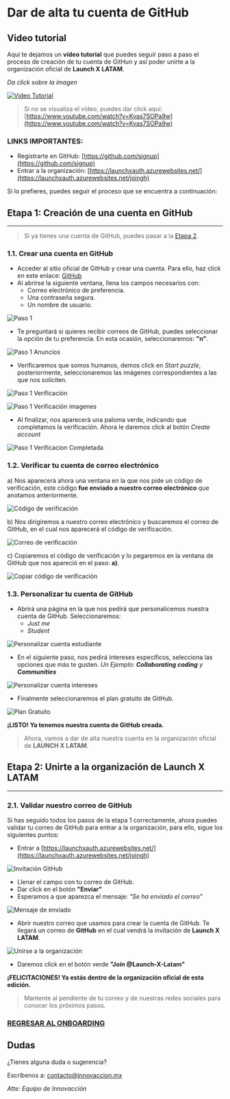 # Dar de alta tu cuenta de GitHub

## Video tutorial

Aquí te dejamos un **vídeo tutorial** que puedes seguir paso a paso el proceso de creación de tu cuenta de GitHun y así poder unirte a la organización oficial de **Launch X LATAM**.

*Da click sobre la imagen*

[![Video Tutorial](https://img.youtube.com/vi/Kvas7SOPa9w/0.jpg)](https://www.youtube.com/watch?v=Kvas7SOPa9w)

> Si no se visualiza el vídeo, puedes dar click aquí: [https://www.youtube.com/watch?v=Kvas7SOPa9w](https://www.youtube.com/watch?v=Kvas7SOPa9w)

### LINKS IMPORTANTES:

- Registrarte en GitHub: [https://github.com/signup](https://github.com/signup)
- Entrar a la organización: [https://launchxauth.azurewebsites.net/](https://launchxauth.azurewebsites.net/joingh)

Si lo prefieres, puedes seguir el proceso que se encuentra a continuación:

##  Etapa 1: Creación de una cuenta en GitHub
---

> Si ya tienes una cuenta de GitHub, puedes pasar a la [Etapa 2](#etapa-2-unirte-a-la-organización-de-launch-x-latam).

### 1.1. Crear una cuenta en GitHub
-  Acceder al sitio oficial de GitHub y crear una cuenta. Para ello, haz click en este enlace: [GitHub](https://github.com/signup)
- Al abrirse la siguiente ventana, llena los campos necesarios con:
    - Correo electrónico de preferencia.
    - Una contraseña segura.
    - Un nombre de usuario.

![Paso 1](./img/paso1.png) 

- Te preguntará si quieres recibir correos de GitHub, puedes seleccionar la opción de tu preferencia. En esta ocasión, seleccionaremos: **"n"**.

![Paso 1 Anuncios](./img/paso1_anuncios.png)

- Verificaremos que somos humanos, demos click en *Start puzzle*, posteriormente, seleccionaremos las imágenes correspondientes a las que nos soliciten.

![Paso 1 Verificación](./img/paso1_verificacion1.png) 

![Paso 1 Verificación imagenes](./img/paso1_verificacion2.png)

- Al finalizar, nos aparecerá una paloma verde, indicando que completamos la verificación. Ahora le daremos click al botón *Create account*

![Paso 1 Verificacion Completada](./img/paso1_verificacion3.png)

### 1.2. Verificar tu cuenta de correo electrónico

a) Nos aparecerá ahora una ventana en la que nos pide un código de verificación, este código **fue enviado a nuestro correo electrónico** que anotamos anteriormente.

![Código de verificación](./img/paso1_codigo_verificacion.png)

b) Nos dirigiremos a nuestro correo electrónico y buscaremos el correo de GitHub, en el cual nos aparecerá el código de verificación.

![Correo de verificación](./img/paso1_buscar_correo_verificacion.png)

c) Copiaremos el código de verificación y lo pegaremos en la ventana de GitHub que nos apareció en el paso: **a)**.

![Copiar código de verificación](./img/paso1_copiar_codigo.png)

### 1.3. Personalizar tu cuenta de GitHub

- Abrirá una página en la que nos pedirá que personalicemos nuestra cuenta de GitHub. Seleccionaremos: 
    - *Just me*
    - *Student*

![Personalizar cuenta estudiante](./img/paso1_personalizar_cuenta1.png)

- En el siguiente paso, nos pedirá intereses específicos, selecciona las opciones que más te gusten. *Un Ejemplo: **Collaborating coding** y **Communities***

![Personalizar cuenta intereses](./img/paso1_personalizar_interes.png)

- Finalmente seleccionaremos el plan gratuito de GitHub.

![Plan Gratuito](./img/paso1_plan_gratuito.png)

**¡LISTO! Ya tenemos nuestra cuenta de GitHub creada.** 

>Ahora, vamos a dar de alta nuestra cuenta en la organización oficial de **LAUNCH X LATAM**.

## Etapa 2: Unirte a la organización de Launch X LATAM
---

### 2.1. Validar nuestro correo de GitHub

Si has seguido todos los pasos de la etapa 1 correctamente, ahora puedes validar tu correo de GitHub para entrar a la organización, para ello, sigue los siguientes puntos:

- Entrar a [https://launchxauth.azurewebsites.net/](https://launchxauth.azurewebsites.net/joingh)

![Invitación GitHub](./img/paso2_joingh.png)

- Llenar el campo con tu correo de GitHub.
- Dar click en el botón **"Enviar"**
- Esperamos a que aparezca el mensaje: *"Se ha enviado el correo"*

![Mensaje de enviado](./img/paso2_enviado.png)

- Abrir nuestro correo que usamos para crear la cuenta de GitHub. Te llegará un correo de **GitHub** en el cual vendrá la invitación de **Launch X LATAM**.

![Unirse a la organización](./img/paso2_unirseOrg.png)

- Daremos click en el botón verde **"Join @Launch-X-Latam"**

**¡FELICITACIONES! Ya estás dentro de la organización oficial de esta edición.** 


> Mantente al pendiente de tu correo y de nuestras redes sociales para conocer los próximos pasos.

### [REGRESAR AL ONBOARDING](https://github.com/Launch-X-Latam/OnBoarding)

## Dudas

¿Tienes alguna duda o sugerencia? 

Escríbenos a: [contacto@innovaccion.mx](mailto:contacto@innovaccion.mx)

*Atte: Equipo de Innovacción*
